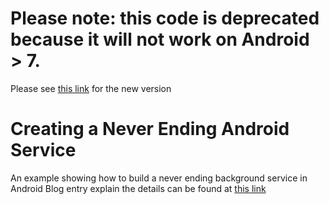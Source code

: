 # Please note: this code is deprecated because it will not work on Android > 7. 
Please see [this link](https://fabcirablog.weebly.com/blog/creating-a-never-ending-background-service-in-android-gt-7) for the new version

# Creating a Never Ending Android Service
An example showing how to build a never ending background service in Android 
Blog entry explain the details can be found at [this link](https://fabcirablog.weebly.com/blog/creating-a-never-ending-background-service-in-android)
